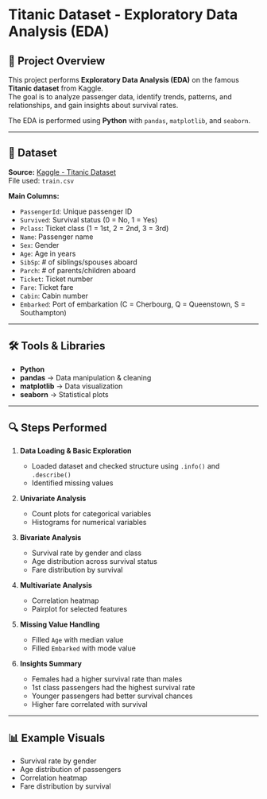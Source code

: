 # Titanic Dataset - Exploratory Data Analysis (EDA)

## 📌 Project Overview
This project performs **Exploratory Data Analysis (EDA)** on the famous **Titanic dataset** from Kaggle.  
The goal is to analyze passenger data, identify trends, patterns, and relationships, and gain insights about survival rates.

The EDA is performed using **Python** with `pandas`, `matplotlib`, and `seaborn`.

---

## 📂 Dataset
**Source:** [Kaggle - Titanic Dataset](https://www.kaggle.com/c/titanic/data)  
File used: `train.csv`  

**Main Columns:**
- `PassengerId`: Unique passenger ID  
- `Survived`: Survival status (0 = No, 1 = Yes)  
- `Pclass`: Ticket class (1 = 1st, 2 = 2nd, 3 = 3rd)  
- `Name`: Passenger name  
- `Sex`: Gender  
- `Age`: Age in years  
- `SibSp`: # of siblings/spouses aboard  
- `Parch`: # of parents/children aboard  
- `Ticket`: Ticket number  
- `Fare`: Ticket fare  
- `Cabin`: Cabin number  
- `Embarked`: Port of embarkation (C = Cherbourg, Q = Queenstown, S = Southampton)  

---

## 🛠 Tools & Libraries
- **Python**
- **pandas** → Data manipulation & cleaning  
- **matplotlib** → Data visualization  
- **seaborn** → Statistical plots  

---

## 🔍 Steps Performed
1. **Data Loading & Basic Exploration**
   - Loaded dataset and checked structure using `.info()` and `.describe()`
   - Identified missing values

2. **Univariate Analysis**
   - Count plots for categorical variables
   - Histograms for numerical variables

3. **Bivariate Analysis**
   - Survival rate by gender and class
   - Age distribution across survival status
   - Fare distribution by survival

4. **Multivariate Analysis**
   - Correlation heatmap
   - Pairplot for selected features

5. **Missing Value Handling**
   - Filled `Age` with median value
   - Filled `Embarked` with mode value

6. **Insights Summary**
   - Females had a higher survival rate than males
   - 1st class passengers had the highest survival rate
   - Younger passengers had better survival chances
   - Higher fare correlated with survival

---

## 📊 Example Visuals
- Survival rate by gender
- Age distribution of passengers
- Correlation heatmap
- Fare distribution by survival
